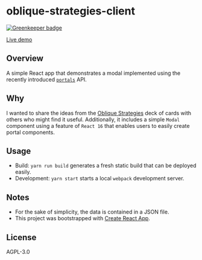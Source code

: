 # oblique-strategies-client

[![Greenkeeper badge](https://badges.greenkeeper.io/peterschussheim/oblique-strategies-client.svg)](https://greenkeeper.io/)

[Live demo](https://os.peterschussheim.com/)

## Overview

A simple React app that demonstrates a modal implemented using the recently introduced [`portals`]('https://reactjs.org/docs/portals.html') API.

## Why

I wanted to share the ideas from the [Oblique Strategies]("https://en.wikipedia.org/wiki/Oblique_Strategies") deck of cards with others who might find it useful.  Additionally, it includes a simple `Modal` component using a feature of `React 16` that enables users to easily create portal components.

## Usage

- Build: `yarn run build` generates a fresh static build that can be deployed easily.
- Development: `yarn start` starts a local `webpack` development server.

## Notes

- For the sake of simplicity, the data is contained in a JSON file.
- This project was bootstrapped with [Create React App](https://github.com/facebookincubator/create-react-app).

## License

AGPL-3.0
